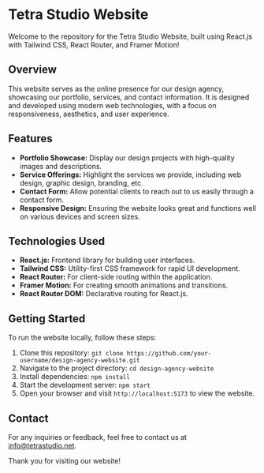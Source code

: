 # Tetra Studio Website

Welcome to the repository for the Tetra Studio Website, built using React.js with Tailwind CSS, React Router, and Framer Motion!

## Overview

This website serves as the online presence for our design agency, showcasing our portfolio, services, and contact information. It is designed and developed using modern web technologies, with a focus on responsiveness, aesthetics, and user experience.

## Features

- **Portfolio Showcase:** Display our design projects with high-quality images and descriptions.
- **Service Offerings:** Highlight the services we provide, including web design, graphic design, branding, etc.
- **Contact Form:** Allow potential clients to reach out to us easily through a contact form.
- **Responsive Design:** Ensuring the website looks great and functions well on various devices and screen sizes.

## Technologies Used

- **React.js:** Frontend library for building user interfaces.
- **Tailwind CSS:** Utility-first CSS framework for rapid UI development.
- **React Router:** For client-side routing within the application.
- **Framer Motion:** For creating smooth animations and transitions.
- **React Router DOM:** Declarative routing for React.js.


## Getting Started

To run the website locally, follow these steps:

1. Clone this repository: `git clone https://github.com/your-username/design-agency-website.git`
2. Navigate to the project directory: `cd design-agency-website`
3. Install dependencies: `npm install`
4. Start the development server: `npm start`
5. Open your browser and visit `http://localhost:5173` to view the website.

## Contact

For any inquiries or feedback, feel free to contact us at [info@tetrastudio.net](mailto:info@tetrastuio.net).

Thank you for visiting our website!
